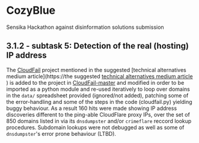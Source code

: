 # CozyBlue
Sensika Hackathon against disinformation solutions submission


## 3.1.2 - subtask 5: Detection of the real (hosting) IP address

The [CloudFail](https://github.com/m0rtem/CloudFail) project mentioned in the suggested [technical alternatives medium article](https://the suggested [technical alternatives medium article](medium.com/@hengky.kaiqi/finding-the-real-ip-address-of-a-website-behind-cloud-flare-c2115be8d163)
) is added to the project in [CloudFail-master](./CloudFail-master) and modified in order to be imported as a python module and re-used iteratively to loop over domains in the `data/` spreadsheet provided (ignored/not added), patching some of the error-handling and some of the steps in the code (cloudfail.py) yielding buggy behaviour.
As a result 160 hits were made showing IP address discoveries different to the ping-able CloudFlare proxy IPs, over the set of 850 domains listed in via its `dnsdumpster` and/or `crimeflare` reccord lookup procedures. Subdomain lookups were not debugged as well as some of `dnsdumpster`'s error prone behaviour (LTBD).
